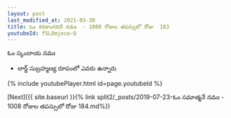 ```yaml
---
layout: post
last_modified_at: 2021-03-30
title: ఓం కనకాంగదినే నమః  - 1008 రోజుల తపస్సులో రోజు  183
youtubeId: f5LOmjece-Q
---
```

 
 
 ఓం స్కందాయ నమః  
 
 -  లార్డ్ సుబ్రహ్మణ్య రూపంలో ఎవరు ఉన్నారు 
 
  
 
  
 
 
 
 
 
 


{% include youtubePlayer.html id=page.youtubeId %}
 
[Next]({{ site.baseurl }}{% link  split2/_posts/2019-07-23-ఓం సమాత్మనే నమః  - 1008 రోజుల తపస్సులో రోజు  184.md%})
 
